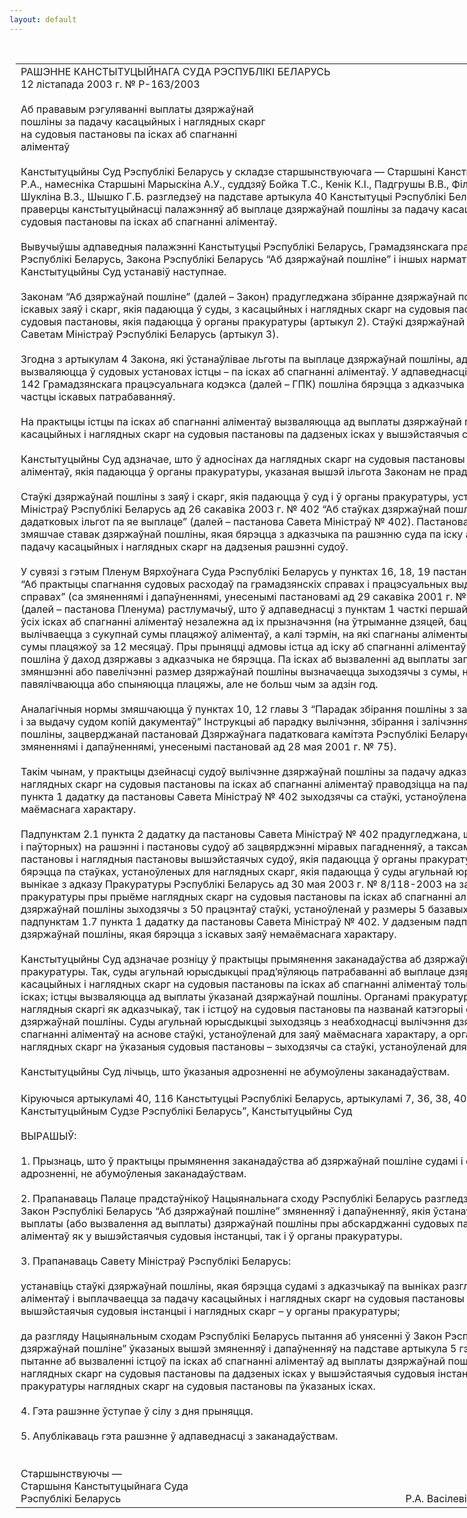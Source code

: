 ```yaml
---
layout: default
---
```


<div style="margin: 0px auto; width: 1000px;">

<div id="flag">

 

</div>

<div id="fixedWidth">

<div id="body">

<div id="columnSpanned">

<div id="content" style="margin: 10px">

<table>
<colgroup>
<col style="width: 100%" />
</colgroup>
<tbody>
<tr class="odd">
<td><div data-align="center" style="text-transform: uppercase;">
Рашэнне Канстытуцыйнага Суда Рэспублікі Беларусь
</div>
<div data-align="center">
12 лістапада 2003 г. № Р-163/2003
</div>
<div data-align="left" style="width: 400px; margin-top: 20px; margin-bottom: 20px;">
Аб прававым рэгуляванні выплаты дзяржаўнай пошліны за падачу касацыйных і наглядных скарг на судовыя пастановы па ісках аб спагнанні аліментаў
</div>
<div data-align="justify">
Канстытуцыйны Суд Рэспублікі Беларусь у складзе старшынствуючага — Старшыні Канстытуцыйнага Суда Васілевіча Р.А., намесніка Старшыні Марыскіна А.У., суддзяў Бойка Т.С., Кенік К.I., Падгрушы В.В., Філіпчык Р.I., Цікавенкі А.Г., Шукліна В.З., Шышко Г.Б. разгледзеў на падставе артыкула 40 Канстытуцыі Рэспублікі Беларусь зварот аб праверцы канстытуцыйнасці палажэнняў аб выплаце дзяржаўнай пошліны за падачу касацыйных і наглядных скарг на судовыя пастановы па ісках аб спагнанні аліментаў.
</div>
<div data-align="justify">
 
</div>
<div data-align="justify">
Вывучыўшы адпаведныя палажэнні Канстытуцыі Рэспублікі Беларусь, Грамадзянскага працэсуальнага кодэкса Рэспублікі Беларусь, Закона Рэспублікі Беларусь “Аб дзяржаўнай пошліне” і іншых нарматыўных прававых актаў, Канстытуцыйны Суд устанавіў наступнае.
</div>
<div data-align="justify">
 
</div>
<div data-align="justify">
Законам “Аб дзяржаўнай пошліне” (далей – Закон) прадугледжана збіранне дзяржаўнай пошліны, у прыватнасці, з іскавых заяў і скарг, якія падаюцца ў суды, з касацыйных і наглядных скарг на судовыя пастановы; з наглядных скарг на судовыя пастановы, якія падаюцца ў органы пракуратуры (артыкул 2). Стаўкі дзяржаўнай пошліны ўстанаўліваюцца Саветам Міністраў Рэспублікі Беларусь (артыкул 3).
</div>
<div data-align="justify">
 
</div>
<div data-align="justify">
Згодна з артыкулам 4 Закона, які ўстанаўлівае льготы па выплаце дзяржаўнай пошліны, ад выплаты дзяржаўнай пошліны вызваляюцца ў судовых установах істцы – па ісках аб спагнанні аліментаў. У адпаведнасці з часткай першай артыкула 142 Грамадзянскага працэсуальнага кодэкса (далей – ГПК) пошліна бярэцца з адказчыка прапарцыянальна задаволенай частцы іскавых патрабаванняў.
</div>
<div data-align="justify">
 
</div>
<div data-align="justify">
На практыцы істцы па ісках аб спагнанні аліментаў вызваляюцца ад выплаты дзяржаўнай пошліны таксама пры падачы касацыйных і наглядных скарг на судовыя пастановы па дадзеных ісках у вышэйстаячыя судовыя інстанцыі.
</div>
<div data-align="justify">
 
</div>
<div data-align="justify">
Канстытуцыйны Суд адзначае, што ў адносінах да наглядных скарг на судовыя пастановы па ісках аб спагнанні аліментаў, якія падаюцца ў органы пракуратуры, указаная вышэй ільгота Законам не прадугледжана.
</div>
<div data-align="justify">
 
</div>
<div data-align="justify">
Стаўкі дзяржаўнай пошліны з заяў і скарг, якія падаюцца ў суд і ў органы пракуратуры, устаноўлены пастановай Савета Міністраў Рэспублікі Беларусь ад 26 сакавіка 2003 г. № 402 “Аб стаўках дзяржаўнай пошліны і прадастаўленні дадатковых ільгот па яе выплаце” (далей – пастанова Савета Міністраў № 402). Пастанова Савета Міністраў № 402 не змяшчае ставак дзяржаўнай пошліны, якая бярэцца з адказчыка па рашэнню суда па іску аб спагнанні аліментаў і за падачу касацыйных і наглядных скарг на дадзеныя рашэнні судоў.
</div>
<div data-align="justify">
 
</div>
<div data-align="justify">
У сувязі з гэтым Пленум Вярхоўнага Суда Рэспублікі Беларусь у пунктах 16, 18, 19 пастановы ад 15 верасня 1994 г. № 8 “Аб практыцы спагнання судовых расходаў па грамадзянскіх справах і працэсуальных выдаткаў па крымінальных справах” (са змяненнямі і дапаўненнямі, унесенымі пастановамі ад 29 сакавіка 2001 г. № 4 і ад 26 верасня 2002 г. № 8) (далей – пастанова Пленума) растлумачыў, што ў адпаведнасці з пунктам 1 часткі першай артыкула 120 ГПК пошліна па ўсіх ісках аб спагнанні аліментаў незалежна ад іх прызначэння (на ўтрыманне дзяцей, бацькоў, мужа і жонкі і інш.) вылічваецца з сукупнай сумы плацяжоў аліментаў, а калі тэрмін, на які спагнаны аліменты, перавышае 12 месяцаў, то з сумы плацяжоў за 12 месяцаў. Пры прыняцці адмовы істца ад іску аб спагнанні аліментаў і спыненні вядзення па справе пошліна ў даход дзяржавы з адказчыка не бярэцца. Па ісках аб вызваленні ад выплаты запазычанасці па аліментах, іх змяншэнні або павелічэнні размер дзяржаўнай пошліны вызначаецца зыходзячы з сумы, на якую змяншаюцца, павялічваюцца або спыняюцца плацяжы, але не больш чым за адзін год.
</div>
<div data-align="justify">
 
</div>
<div data-align="justify">
Аналагічныя нормы змяшчаюцца ў пунктах 10, 12 главы 3 “Парадак збірання пошліны з заяў і скарг, якія падаюцца ў суд, і за выдачу судом копій дакументаў” Iнструкцыі аб парадку вылічэння, збірання і залічэння ў бюджэт дзяржаўнай пошліны, зацверджанай пастановай Дзяржаўнага падатковага камітэта Рэспублікі Беларусь ад 26 мая 2000 г. № 47 (са змяненнямі і дапаўненнямі, унесенымі пастановай ад 28 мая 2001 г. № 75).
</div>
<div data-align="justify">
 
</div>
<div data-align="justify">
Такім чынам, у практыцы дзейнасці судоў вылічэнне дзяржаўнай пошліны за падачу адказчыкамі касацыйных і наглядных скарг на судовыя пастановы па ісках аб спагнанні аліментаў праводзіцца на падставе падпунктаў 1.10, 1.11 пункта 1 дадатку да пастановы Савета Міністраў № 402 зыходзячы са стаўкі, устаноўленай для іскавых патрабаванняў маёмаснага характару.
</div>
<div data-align="justify">
 
</div>
<div data-align="justify">
Падпунктам 2.1 пункта 2 дадатку да пастановы Савета Міністраў № 402 прадугледжана, што з наглядных скарг (першых і паўторных) на рашэнні і пастановы судоў аб зацвярджэнні міравых пагадненняў, а таксама са скарг на касацыйныя пастановы і наглядныя пастановы вышэйстаячых судоў, якія падаюцца ў органы пракуратуры, дзяржаўная пошліна бярэцца па стаўках, устаноўленых для наглядных скарг, якія падаюцца ў суды агульнай юрысдыкцыі. Разам з тым, як вынікае з адказу Пракуратуры Рэспублікі Беларусь ад 30 мая 2003 г. № 8/118-2003 на запыт заяўніка, органы пракуратуры пры прыёме наглядных скарг на судовыя пастановы па ісках аб спагнанні аліментаў патрабуюць выплаты дзяржаўнай пошліны зыходзячы з 50 працэнтаў стаўкі, устаноўленай у размеры 5 базавых велічынь, прадугледжанай падпунктам 1.7 пункта 1 дадатку да пастановы Савета Міністраў № 402. У дадзеным падпункце ўстаноўлена стаўка дзяржаўнай пошліны, якая бярэцца з іскавых заяў немаёмаснага характару.
</div>
<div data-align="justify">
 
</div>
<div data-align="justify">
Канстытуцыйны Суд адзначае розніцу ў практыцы прымянення заканадаўства аб дзяржаўнай пошліне судамі і органамі пракуратуры. Так, суды агульнай юрысдыкцыі прад’яўляюць патрабаванні аб выплаце дзяржаўнай пошліны за падачу касацыйных і наглядных скарг на судовыя пастановы па ісках аб спагнанні аліментаў толькі да адказчыкаў па дадзеных ісках; істцы вызваляюцца ад выплаты ўказанай дзяржаўнай пошліны. Органамі пракуратуры прымаюцца да разгляду наглядныя скаргі як адказчыкаў, так і істцоў на судовыя пастановы па названай катэгорыі спраў пры ўмове выплаты імі дзяржаўнай пошліны. Суды агульнай юрысдыкцыі зыходзяць з неабходнасці вылічэння дзяржаўнай пошліны па ісках аб спагнанні аліментаў на аснове стаўкі, устаноўленай для заяў маёмаснага характару, а органы пракуратуры пры прыняцці наглядных скарг на ўказаныя судовыя пастановы – зыходзячы са стаўкі, устаноўленай для заяў немаёмаснага характару.
</div>
<div data-align="justify">
 
</div>
<div data-align="justify">
Канстытуцыйны Суд лічыць, што ўказаныя адрозненні не абумоўлены заканадаўствам.
</div>
<div data-align="justify">
 
</div>
<div data-align="justify">
Кіруючыся артыкуламі 40, 116 Канстытуцыі Рэспублікі Беларусь, артыкуламі 7, 36, 38, 40, 40<sup>1</sup> Закона “Аб Канстытуцыйным Судзе Рэспублікі Беларусь”, Канстытуцыйны Суд 
</div>
<div data-align="justify">
 
</div>
<div data-align="center">
ВЫPАШЫЎ:
</div>
<div>
 
</div>
<div data-align="justify">
1. Прызнаць, што ў практыцы прымянення заканадаўства аб дзяржаўнай пошліне судамі і органамі пракуратуры маюцца адрозненні, не абумоўленыя заканадаўствам.
</div>
<div data-align="justify">
 
</div>
<div data-align="justify">
2. Прапанаваць Палаце прадстаўнікоў Нацыянальнага сходу Рэспублікі Беларусь разгледзець пытанне аб унясенні ў Закон Рэспублікі Беларусь “Аб дзяржаўнай пошліне” змяненняў і дапаўненняў, якія ўстанаўліваюць роўныя ўмовы выплаты (або вызвалення ад выплаты) дзяржаўнай пошліны пры абскарджанні судовых пастаноў па ісках аб спагнанні аліментаў як у вышэйстаячыя судовыя інстанцыі, так і ў органы пракуратуры.
</div>
<div data-align="justify">
 
</div>
<div data-align="justify">
3. Прапанаваць Савету Міністраў Рэспублікі Беларусь:
</div>
<div data-align="justify">
 
</div>
<div data-align="justify">
устанавіць стаўкі дзяржаўнай пошліны, якая бярэцца судамі з адказчыкаў па выніках разгляду іскаў аб спагнанні аліментаў і выплачваецца за падачу касацыйных і наглядных скарг на судовыя пастановы па дадзеных ісках у вышэйстаячыя судовыя інстанцыі і наглядных скарг – у органы пракуратуры;
</div>
<div data-align="justify">
 
</div>
<div data-align="justify">
да разгляду Нацыянальным сходам Рэспублікі Беларусь пытання аб унясенні ў Закон Рэспублікі Беларусь “Аб дзяржаўнай пошліне” ўказаных вышэй змяненняў і дапаўненняў на падставе артыкула 5 гэтага Закона разгледзець пытанне аб вызваленні істцоў па ісках аб спагнанні аліментаў ад выплаты дзяржаўнай пошліны за падачу касацыйных і наглядных скарг на судовыя пастановы па дадзеных ісках у вышэйстаячыя судовыя інстанцыі і падачу ў органы пракуратуры наглядных скарг на судовыя пастановы па ўказаных ісках.
</div>
<div data-align="justify">
 
</div>
<div data-align="justify">
4. Гэта рашэнне ўступае ў сілу з дня прыняцця.
</div>
<div data-align="justify">
 
</div>
<div data-align="justify">
5. Апублікаваць гэта рашэнне ў адпаведнасці з заканадаўствам.
</div>
<div>
 
</div>
<div>
 
</div>
<div>
Старшынствуючы —
</div>
<div>
Старшыня Канстытуцыйнага Суда
</div>
<div>
Рэспублікі Беларусь <span>                                                                                                         Р.А. Васілевіч</span>
</div></td>
</tr>
</tbody>
</table>

</div>

<div class="terminator">

 

</div>

</div>

</div>

</div>

</div>
